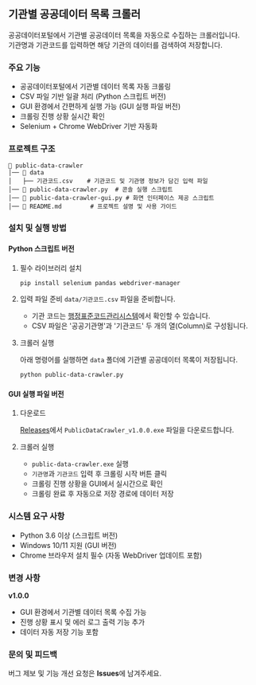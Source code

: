 ## 기관별 공공데이터 목록 크롤러

공공데이터포털에서 기관별 공공데이터 목록을 자동으로 수집하는 크롤러입니다.  
기관명과 기관코드를 입력하면 해당 기관의 데이터를 검색하여 저장합니다.

### 주요 기능

- 공공데이터포털에서 기관별 데이터 목록 자동 크롤링
- CSV 파일 기반 일괄 처리 (Python 스크립트 버전)
- GUI 환경에서 간편하게 실행 가능 (GUI 실행 파일 버전)
- 크롤링 진행 상황 실시간 확인
- Selenium + Chrome WebDriver 기반 자동화

### 프로젝트 구조

```
📁 public-data-crawler
│── 📂 data
│   ├── 기관코드.csv    # 기관코드 및 기관명 정보가 담긴 입력 파일
│── 📜 public-data-crawler.py  # 콘솔 실행 스크립트
│── 📜 public-data-crawler-gui.py # 화면 인터페이스 제공 스크립트
│── 📜 README.md        # 프로젝트 설명 및 사용 가이드
```

### 설치 및 실행 방법

#### Python 스크립트 버전

1. 필수 라이브러리 설치
    ```bash
    pip install selenium pandas webdriver-manager
    ```

2. 입력 파일 준비
`data/기관코드.csv` 파일을 준비합니다.  
    - 기관 코드는 [행정표준코드관리시스템](https://www.code.go.kr/index.do)에서 확인할 수 있습니다.
    - CSV 파일은 '공공기관명'과 '기관코드' 두 개의 열(Column)로 구성됩니다.

3. 크롤러 실행

    아래 명령어를 실행하면 `data` 폴더에 기관별 공공데이터 목록이 저장됩니다.
    ```bash
    python public-data-crawler.py
    ```

#### GUI 실행 파일 버전

1. 다운로드

    [Releases](https://github.com/sparky1543/public-data-crawler/releases/tag/v1.0.0)에서 `PublicDataCrawler_v1.0.0.exe` 파일을 다운로드합니다.

2. 크롤러 실행

   - `public-data-crawler.exe` 실행  
   - `기관명`과 `기관코드` 입력 후 크롤링 시작 버튼 클릭
   - 크롤링 진행 상황을 GUI에서 실시간으로 확인
   - 크롤링 완료 후 자동으로 저장 경로에 데이터 저장

### 시스템 요구 사항

- Python 3.6 이상 (스크립트 버전)
- Windows 10/11 지원 (GUI 버전)
- Chrome 브라우저 설치 필수 (자동 WebDriver 업데이트 포함)

### 변경 사항

**v1.0.0**
- GUI 환경에서 기관별 데이터 목록 수집 가능  
- 진행 상황 표시 및 에러 로그 출력 기능 추가  
- 데이터 자동 저장 기능 포함

### 문의 및 피드백

버그 제보 및 기능 개선 요청은 **Issues**에 남겨주세요.
